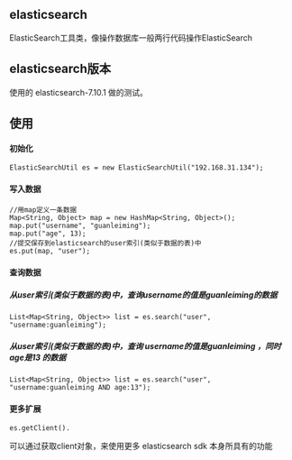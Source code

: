 ## elasticsearch
ElasticSearch工具类，像操作数据库一般两行代码操作ElasticSearch

## elasticsearch版本
使用的 elasticsearch-7.10.1 做的测试。

## 使用
#### 初始化
````
ElasticSearchUtil es = new ElasticSearchUtil("192.168.31.134");
````

#### 写入数据
````
//用map定义一条数据
Map<String, Object> map = new HashMap<String, Object>();
map.put("username", "guanleiming");
map.put("age", 13);
//提交保存到elasticsearch的user索引(类似于数据的表)中
es.put(map, "user");
````

#### 查询数据

##### 从user索引(类似于数据的表)中，查询username的值是guanleiming的数据
````
List<Map<String, Object>> list = es.search("user", "username:guanleiming");
````

##### 从user索引(类似于数据的表)中，查询 username的值是guanleiming ，同时 age是13 的数据
````
List<Map<String, Object>> list = es.search("user", "username:guanleiming AND age:13");
````

#### 更多扩展
````
es.getClient().
````
可以通过获取client对象，来使用更多 elasticsearch sdk 本身所具有的功能